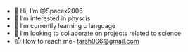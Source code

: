 - 👋 Hi, I’m @Spacex2006
- 👀 I’m interested in physcis
- 🌱 I’m currently learning c language
- 💞️ I’m looking to collaborate on projects related to science
- 📫 How to reach me- tarsh006@gmail.com

<!---
Spacex2006/Spacex2006 is a ✨ special ✨ repository because its `README.md` (this file) appears on your GitHub profile.
You can click the Preview link to take a look at your changes.
--->
